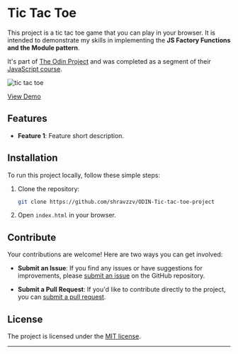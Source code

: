 # Tic Tac Toe

This project is a tic tac toe game that you can play in your browser. It is intended to demonstrate my skills in implementing the **JS Factory Functions and the Module pattern**.

It's part of [The Odin Project][project-url] and was completed as a segment of their [JavaScript course][course-url].

![tic tac toe][pic-url-1]

[View Demo][deployment-url]

## Features

- **Feature 1**: Feature short description.

## Installation

To run this project locally, follow these simple steps:

1. Clone the repository:

   ```bash
   git clone https://github.com/shravzzv/ODIN-Tic-tac-toe-project
   ```

1. Open `index.html` in your browser.

## Contribute

Your contributions are welcome! Here are two ways you can get involved:

- **Submit an Issue**: If you find any issues or have suggestions for improvements, please [submit an issue][issue-tracker-url] on the GitHub repository.

- **Submit a Pull Request**: If you'd like to contribute directly to the project, you can [submit a pull request][pull-tracker-url].

## License

The project is licensed under the [MIT license][Licence-url].

---

<!-- links -->

[pic-url-1]: https://res.cloudinary.com/dmt9s5xlh/image/upload/v1693814960/INBOX/ODIN-lib-home_y6oxtk.jpg
[deployment-url]: https://shravzzv.github.io/ODIN-Tic-tac-toe-project/
[project-url]: https://www.theodinproject.com/lessons/node-path-javascript-tic-tac-toe
[course-url]: https://www.theodinproject.com/paths/full-stack-javascript/courses/javascript
[issue-tracker-url]: https://github.com/shravzzv/ODIN-Tic-tac-toe-project/issues
[pull-tracker-url]: https://github.com/shravzzv/ODIN-Tic-tac-toe-project/pulls
[Licence-url]: https://github.com/shravzzv/ODIN-Tic-tac-toe-project/blob/main/LICENSE

